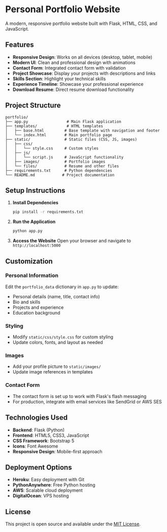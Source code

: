 # Personal Portfolio Website

A modern, responsive portfolio website built with Flask, HTML, CSS, and JavaScript.

## Features

- **Responsive Design**: Works on all devices (desktop, tablet, mobile)
- **Modern UI**: Clean and professional design with animations
- **Contact Form**: Integrated contact form with validation
- **Project Showcase**: Display your projects with descriptions and links
- **Skills Section**: Highlight your technical skills
- **Experience Timeline**: Showcase your professional experience
- **Download Resume**: Direct resume download functionality

## Project Structure

```
portfolio/
├── app.py                 # Main Flask application
├── templates/             # HTML templates
│   ├── base.html         # Base template with navigation and footer
│   └── index.html        # Main portfolio page
├── static/               # Static files (CSS, JS, images)
│   ├── css/
│   │   └── style.css     # Custom styles
│   ├── js/
│   │   └── script.js     # JavaScript functionality
│   ├── images/           # Portfolio images
│   └── files/            # Resume and other files
├── requirements.txt      # Python dependencies
└── README.md            # Project documentation
```

## Setup Instructions

1. **Install Dependencies**
   ```bash
   pip install -r requirements.txt
   ```

2. **Run the Application**
   ```bash
   python app.py
   ```

3. **Access the Website**
   Open your browser and navigate to `http://localhost:5000`

## Customization

### Personal Information
Edit the `portfolio_data` dictionary in `app.py` to update:
- Personal details (name, title, contact info)
- Bio and skills
- Projects and experience
- Education background

### Styling
- Modify `static/css/style.css` for custom styling
- Update colors, fonts, and layout as needed

### Images
- Add your profile picture to `static/images/`
- Update image references in templates

### Contact Form
- The contact form is set up to work with Flask's flash messaging
- For production, integrate with email services like SendGrid or AWS SES

## Technologies Used

- **Backend**: Flask (Python)
- **Frontend**: HTML5, CSS3, JavaScript
- **CSS Framework**: Bootstrap 5
- **Icons**: Font Awesome
- **Responsive Design**: Mobile-first approach

## Deployment Options

- **Heroku**: Easy deployment with Git
- **PythonAnywhere**: Free Python hosting
- **AWS**: Scalable cloud deployment
- **DigitalOcean**: VPS hosting

## License

This project is open source and available under the [MIT License](LICENSE).
